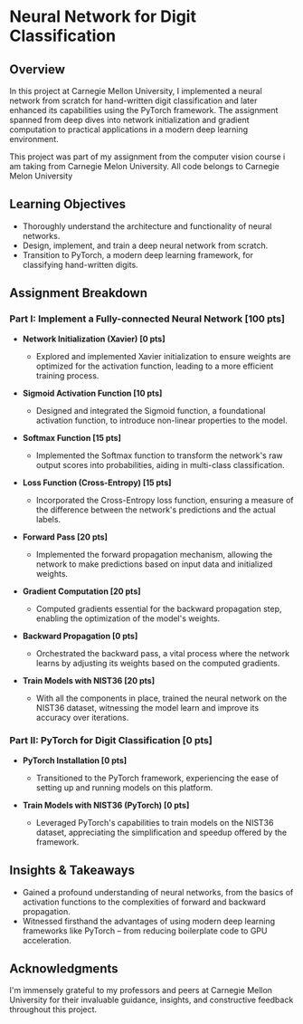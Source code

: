 # Neural Network for Digit Classification

## Overview

In this project at Carnegie Mellon University, I implemented a neural network from scratch for hand-written digit classification and later enhanced its capabilities using the PyTorch framework. The assignment spanned from deep dives into network initialization and gradient computation to practical applications in a modern deep learning environment.

This project was part of my assignment from the computer vision course i am taking from Carnegie Melon University. All code belongs to Carnegie Melon University

## Learning Objectives

- Thoroughly understand the architecture and functionality of neural networks.
- Design, implement, and train a deep neural network from scratch.
- Transition to PyTorch, a modern deep learning framework, for classifying hand-written digits.

## Assignment Breakdown

### Part I: Implement a Fully-connected Neural Network [100 pts]

- **Network Initialization (Xavier) [0 pts]**
  - Explored and implemented Xavier initialization to ensure weights are optimized for the activation function, leading to a more efficient training process.

- **Sigmoid Activation Function [10 pts]**
  - Designed and integrated the Sigmoid function, a foundational activation function, to introduce non-linear properties to the model.

- **Softmax Function [15 pts]**
  - Implemented the Softmax function to transform the network's raw output scores into probabilities, aiding in multi-class classification.

- **Loss Function (Cross-Entropy) [15 pts]**
  - Incorporated the Cross-Entropy loss function, ensuring a measure of the difference between the network's predictions and the actual labels.

- **Forward Pass [20 pts]**
  - Implemented the forward propagation mechanism, allowing the network to make predictions based on input data and initialized weights.

- **Gradient Computation [20 pts]**
  - Computed gradients essential for the backward propagation step, enabling the optimization of the model's weights.

- **Backward Propagation [0 pts]**
  - Orchestrated the backward pass, a vital process where the network learns by adjusting its weights based on the computed gradients.

- **Train Models with NIST36 [20 pts]**
  - With all the components in place, trained the neural network on the NIST36 dataset, witnessing the model learn and improve its accuracy over iterations.

### Part II: PyTorch for Digit Classification [0 pts]

- **PyTorch Installation [0 pts]**
  - Transitioned to the PyTorch framework, experiencing the ease of setting up and running models on this platform.

- **Train Models with NIST36 (PyTorch) [0 pts]**
  - Leveraged PyTorch's capabilities to train models on the NIST36 dataset, appreciating the simplification and speedup offered by the framework.

## Insights & Takeaways

- Gained a profound understanding of neural networks, from the basics of activation functions to the complexities of forward and backward propagation.
- Witnessed firsthand the advantages of using modern deep learning frameworks like PyTorch – from reducing boilerplate code to GPU acceleration.

## Acknowledgments

I'm immensely grateful to my professors and peers at Carnegie Mellon University for their invaluable guidance, insights, and constructive feedback throughout this project.